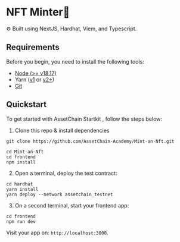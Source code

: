 # NFT Minter🔗

⚙️ Built using NextJS, Hardhat, Viem, and Typescript.

## Requirements

Before you begin, you need to install the following tools:

- [Node (>= v18.17)](https://nodejs.org/en/download/)
- Yarn ([v1](https://classic.yarnpkg.com/en/docs/install/) or [v2+](https://yarnpkg.com/getting-started/install))
- [Git](https://git-scm.com/downloads)

## Quickstart

To get started with AssetChain Startkit , follow the steps below:

1. Clone this repo & install dependencies

```
git clone https://github.com/AssetChain-Academy/Mint-an-Nft.git

cd Mint-an-Nft
cd frontend 
npm install
```

2. Open a terminal, deploy the test contract:

```
cd hardhat
yarn install
yarn deploy --network assetchain_testnet
```

3. On a second terminal, start your frontend app:

```
cd frontend
npm run dev
```

Visit your app on: `http://localhost:3000`.


